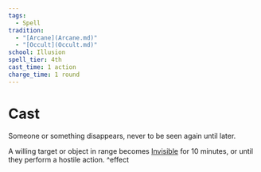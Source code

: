 ```yaml
---  
tags:  
  - Spell  
tradition:  
  - "[Arcane](Arcane.md)"  
  - "[Occult](Occult.md)"  
school: Illusion  
spell_tier: 4th  
cast_time: 1 action  
charge_time: 1 round  
---  
```

# Cast  
  
Someone or something disappears, never to be seen again until later.  
  
A willing target or object in range becomes [Invisible](./Invisible.md) for 10 minutes, or until they perform a hostile action. ^effect